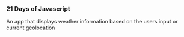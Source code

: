 ### 21 Days of Javascript

An app that displays weather information based on the users input or current geolocation
